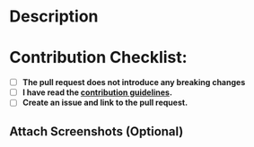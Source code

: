 # Description
<!-- Explain here the changes your PR introduces and text to help us understand the context of this change. -->

# Contribution Checklist:
- [ ] **The pull request does not introduce any breaking changes**
- [ ] **I have read the [contribution guidelines](https://github.com/debezium/debezium/blob/main/CONTRIBUTE.md).**
- [ ] **Create an issue and link to the pull request.**

## Attach Screenshots (Optional) 
